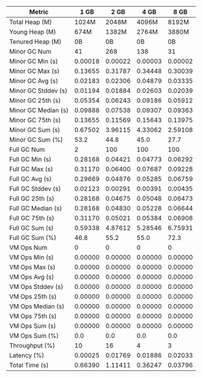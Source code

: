 | Metric | 1 GB | 2 GB | 4 GB | 8 GB |
|------|----|----|----|----|
| Total Heap (M) | 1024M | 2048M | 4096M | 8192M |
| Young Heap (M) | 674M | 1382M | 2764M | 3880M |
| Tenured Heap (M) | 0B | 0B | 0B | 0B |
| Minor GC Num | 41 | 268 | 138 | 31 |
| Minor GC Min (s) | 0.00018 | 0.00022 | 0.00003 | 0.00002 |
| Minor GC Max (s) | 0.13655 | 0.31787 | 0.34448 | 0.30039 |
| Minor GC Avg (s) | 0.02183 | 0.02306 | 0.04879 | 0.03335 |
| Minor GC Stddev (s) | 0.01194 | 0.01884 | 0.02603 | 0.02039 |
| Minor GC 25th (s) | 0.05354 | 0.06243 | 0.09186 | 0.05912 |
| Minor GC Median (s) | 0.09888 | 0.07538 | 0.09307 | 0.09363 |
| Minor GC 75th (s) | 0.13655 | 0.11569 | 0.15643 | 0.13975 |
| Minor GC Sum (s) | 0.67502 | 3.96115 | 4.33062 | 2.59108 |
| Minor GC Sum (%) | 53.2 | 44.8 | 45.0 | 27.7 |
| Full GC Num | 2 | 100 | 100 | 100 |
| Full GC Min (s) | 0.28168 | 0.04421 | 0.04773 | 0.06292 |
| Full GC Max (s) | 0.31170 | 0.06400 | 0.07687 | 0.09228 |
| Full GC Avg (s) | 0.29669 | 0.04876 | 0.05285 | 0.06759 |
| Full GC Stddev (s) | 0.02123 | 0.00291 | 0.00391 | 0.00435 |
| Full GC 25th (s) | 0.28168 | 0.04675 | 0.05048 | 0.06473 |
| Full GC Median (s) | 0.28168 | 0.04830 | 0.05228 | 0.06644 |
| Full GC 75th (s) | 0.31170 | 0.05021 | 0.05384 | 0.06908 |
| Full GC Sum (s) | 0.59338 | 4.87612 | 5.28546 | 6.75931 |
| Full GC Sum (%) | 46.8 | 55.2 | 55.0 | 72.3 |
| VM Ops Num | 0 | 0 | 0 | 0 |
| VM Ops Min (s) | 0.00000 | 0.00000 | 0.00000 | 0.00000 |
| VM Ops Max (s) | 0.00000 | 0.00000 | 0.00000 | 0.00000 |
| VM Ops Avg (s) | 0.00000 | 0.00000 | 0.00000 | 0.00000 |
| VM Ops Stddev (s) | 0.00000 | 0.00000 | 0.00000 | 0.00000 |
| VM Ops 25th (s) | 0.00000 | 0.00000 | 0.00000 | 0.00000 |
| VM Ops Median (s) | 0.00000 | 0.00000 | 0.00000 | 0.00000 |
| VM Ops 75th (s) | 0.00000 | 0.00000 | 0.00000 | 0.00000 |
| VM Ops Sum (s) | 0.00000 | 0.00000 | 0.00000 | 0.00000 |
| VM Ops Sum (%) | 0.0 | 0.0 | 0.0 | 0.0 |
| Throughput (%) | 10 | 16 | 4 | 3 |
| Latency (%) | 0.00025 | 0.01769 | 0.01886 | 0.02033 |
| Total Time (s) | 0.66390 | 1.11411 | 0.36247 | 0.03796 |
